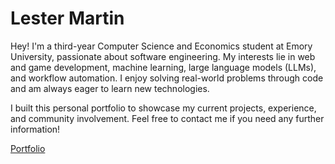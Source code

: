 # Lester Martin
Hey! I'm a third-year Computer Science and Economics student at Emory University, passionate about software engineering. My interests lie in web and game development, machine learning, large language models (LLMs), and workflow automation. I enjoy solving real-world problems through code and am always eager to learn new technologies.

I built this personal portfolio to showcase my current projects, experience, and community involvement. Feel free to contact me if you need any further information!

[Portfolio](lestermartin.vercel.app)
